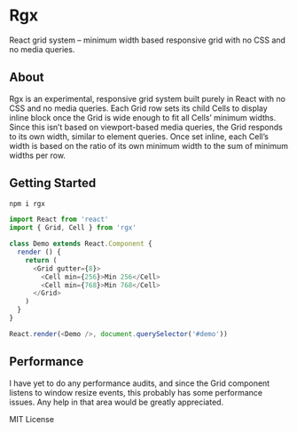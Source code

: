 # Rgx

React grid system – minimum width based responsive grid with no CSS and no media queries.

## About

Rgx is an experimental, responsive grid system built purely in React with no CSS and no media queries.
Each Grid row sets its child Cells to display inline block once the Grid is wide enough to fit all Cells’ minimum widths.
Since this isn’t based on viewport-based media queries, the Grid responds to its own width, similar to element queries.
Once set inline, each Cell’s width is based on the ratio of its own minimum width to the sum of minimum widths per row.

## Getting Started

```bash
npm i rgx
```

```js
import React from 'react'
import { Grid, Cell } from 'rgx'

class Demo extends React.Component {
  render () {
    return (
      <Grid gutter={8}>
        <Cell min={256}>Min 256</Cell>
        <Cell min={768}>Min 768</Cell>
      </Grid>
    )
  }
}

React.render(<Demo />, document.querySelector('#demo'))
```

## Performance

I have yet to do any performance audits, and since the Grid component listens to window resize events,
this probably has some performance issues. Any help in that area would be greatly appreciated.

MIT License

